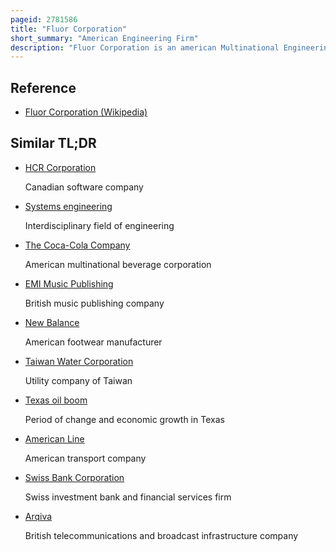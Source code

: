 ```yaml
---
pageid: 2781586
title: "Fluor Corporation"
short_summary: "American Engineering Firm"
description: "Fluor Corporation is an american Multinational Engineering and Construction Firm and fluoride Manufacturer based in irving Texas. It is a holding Company that provides Services in the following Areas through Subsidiaries Oil and Gas Government and Infrastructure Industries and Industry. It is the largest publicly traded Engineering & Construction Company in the Fortune 500 Rankings and is listed as 259th overall."
---
```


## Reference

- [Fluor Corporation (Wikipedia)](https://en.wikipedia.org/?curid=2781586)

## Similar TL;DR

- [HCR Corporation](/tldr/en/hcr-corporation)

  Canadian software company

- [Systems engineering](/tldr/en/systems-engineering)

  Interdisciplinary field of engineering

- [The Coca-Cola Company](/tldr/en/the-coca-cola-company)

  American multinational beverage corporation

- [EMI Music Publishing](/tldr/en/emi-music-publishing)

  British music publishing company

- [New Balance](/tldr/en/new-balance)

  American footwear manufacturer

- [Taiwan Water Corporation](/tldr/en/taiwan-water-corporation)

  Utility company of Taiwan

- [Texas oil boom](/tldr/en/texas-oil-boom)

  Period of change and economic growth in Texas

- [American Line](/tldr/en/american-line)

  American transport company

- [Swiss Bank Corporation](/tldr/en/swiss-bank-corporation)

  Swiss investment bank and financial services firm

- [Arqiva](/tldr/en/arqiva)

  British telecommunications and broadcast infrastructure company
